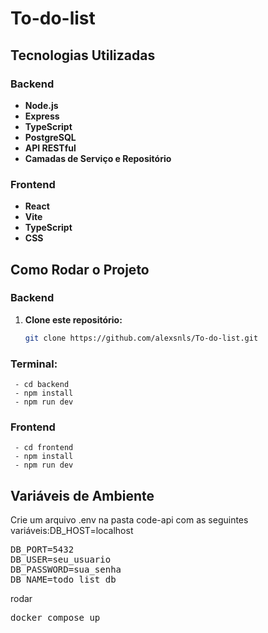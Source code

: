 # To-do-list

## Tecnologias Utilizadas

### Backend

- **Node.js**
- **Express**
- **TypeScript**
- **PostgreSQL**
- **API RESTful**
- **Camadas de Serviço e Repositório**

### Frontend

- **React**
- **Vite**
- **TypeScript**
- **CSS**

## Como Rodar o Projeto
### Backend

1. **Clone este repositório:**
   ```bash
   git clone https://github.com/alexsnls/To-do-list.git
### Terminal:
     - cd backend
     - npm install
     - npm run dev
### Frontend
     - cd frontend
     - npm install
     - npm run dev

## Variáveis de Ambiente
   Crie um arquivo .env na pasta code-api com as seguintes variáveis:DB_HOST=localhost
   
<pre>DB_PORT=5432
DB_USER=seu_usuario
DB_PASSWORD=sua_senha
DB_NAME=todo_list_db </pre>
rodar 
<pre>docker compose up</pre>
